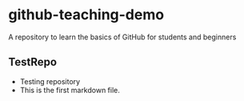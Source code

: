 # github-teaching-demo
A repository to learn the basics of GitHub for students and beginners

## TestRepo
* Testing repository
* This is the first markdown file.
